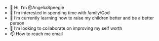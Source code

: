 - 👋 Hi, I’m @AngeliaSpeegle
- 👀 I’m interested in spending time with family/God
- 🌱 I’m currently learning how to raise my children better and be a better person
- 💞️ I’m looking to collaborate on improving my self worth
- 📫 How to reach me email

<!---
AngeliaSpeegle/AngeliaSpeegle is a ✨ special ✨ repository because its `README.md` (this file) appears on your GitHub profile.
You can click the Preview link to take a look at your changes.
--->
